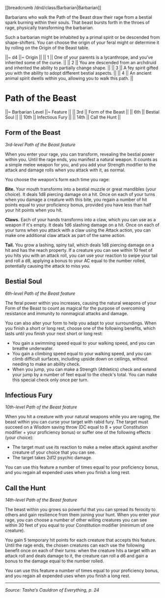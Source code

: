 [[breadcrumb /dnd/class/Barbarian|Barbarian]]

Barbarians who walk the Path of the Beast draw their rage from a bestial spark burning within their souls. That beast bursts forth in the throes of rage, physically transforming the barbarian.

Such a barbarian might be inhabited by a primal spirit or be descended from shape-shifters. You can choose the origin of your feral might or determine it by rolling on the Origin of the Beast table.

||~ d4 ||~ Origin ||
|| 1 || One of your parents is a lycanthrope, and you've inherited some of the curse. ||
|| 2 || You are descended from an archdruid and inherited the ability to partially change shape. ||
|| 3 || A fey spirit gifted you with the ability to adopt different bestial aspects. ||
|| 4 || An ancient animal spirit dwells within you, allowing you to walk this path. ||

# Path of the Beast

||~ Barbarian Level ||~ Feature ||
|| 3rd || Form of the Beast ||
|| 6th || Bestial Soul ||
|| 10th || Infectious Fury ||
|| 14th || Call the Hunt ||

## Form of the Beast

_3rd-level Path of the Beast feature_

When you enter your rage, you can transform, revealing the bestial power within you. Until the rage ends, you manifest a natural weapon. It counts as a simple melee weapon for you, and you add your Strength modifier to the attack and damage rolls when you attack with it, as normal.

You choose the weapon's form each time you rage:

**Bite.** Your mouth transforms into a bestial muzzle or great mandibles (your choice). It deals 1d8 piercing damage on a hit. Once on each of your turns when you damage a creature with this bite, you regain a number of hit points equal to your proficiency bonus, provided you have less than half your hit points when you hit.

**Claws.** Each of your hands transforms into a claw, which you can use as a weapon if it's empty. It deals 1d6 slashing damage on a hit. Once on each of your turns when you attack with a claw using the Attack action, you can make one additional claw attack as part of the same action.

**Tail.** You grow a lashing, spiny tail, which deals 1d8 piercing damage on a hit and has the reach property. If a creature you can see within 10 feet of you hits you with an attack roll, you can use your reaction to swipe your tail and roll a d8, applying a bonus to your AC equal to the number rolled, potentially causing the attack to miss you.

## Bestial Soul

_6th-level Path of the Beast feature_

The feral power within you increases, causing the natural weapons of your Form of the Beast to count as magical for the purpose of overcoming resistance and immunity to nonmagical attacks and damage.

You can also alter your form to help you adapt to your surroundings. When you finish a short or long rest, choose one of the following benefits, which lasts until you finish your next short or long rest:

* You gain a swimming speed equal to your walking speed, and you can breathe underwater.
* You gain a climbing speed equal to your walking speed, and you can climb difficult surfaces, including upside down on ceilings, without needing to make an ability check.
* When you jump, you can make a Strength (Athletics) check and extend your jump by a number of feet equal to the check's total. You can make this special check only once per turn.

## Infectious Fury

_10th-level Path of the Beast feature_

When you hit a creature with your natural weapons while you are raging, the beast within you can curse your target with rabid fury. The target must succeed on a Wisdom saving throw (DC equal to 8 + your Constitution modifier + your proficiency bonus) or suffer one of the following effects (your choice):

* The target must use its reaction to make a melee attack against another creature of your choice that you can see.
* The target takes 2d12 psychic damage.

You can use this feature a number of times equal to your proficiency bonus, and you regain all expended uses when you finish a long rest.

## Call the Hunt

_14th-level Path of the Beast feature_

The beast within you grows so powerful that you can spread its ferocity to others and gain resilience from them joining your hunt. When you enter your rage, you can choose a number of other willing creatures you can see within 30 feet of you equal to your Constitution modifier (minimum of one creature).

You gain 5 temporary hit points for each creature that accepts this feature. Until the rage ends, the chosen creatures can each use the following benefit once on each of their turns: when the creature hits a target with an attack roll and deals damage to it, the creature can roll a d6 and gain a bonus to the damage equal to the number rolled.

You can use this feature a number of times equal to your proficiency bonus, and you regain all expended uses when you finish a long rest.

----

_Source: Tasha's Cauldron of Everything, p. 24_
